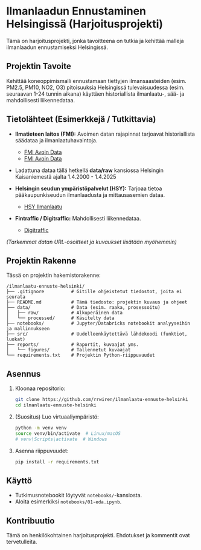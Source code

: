 # Ilmanlaadun Ennustaminen Helsingissä (Harjoitusprojekti)

Tämä on harjoitusprojekti, jonka tavoitteena on tutkia ja kehittää malleja ilmanlaadun ennustamiseksi Helsingissä.

## Projektin Tavoite

Kehittää koneoppimismalli ennustamaan tiettyjen ilmansaasteiden (esim. PM2.5, PM10, NO2, O3) pitoisuuksia Helsingissä tulevaisuudessa (esim. 
seuraavan 1-24 tunnin aikana) käyttäen historiallista ilmanlaatu-, sää- ja mahdollisesti liikennedataa.

## Tietolähteet (Esimerkkejä / Tutkittavia)

* **Ilmatieteen laitos (FMI):** Avoimen datan rajapinnat tarjoavat historiallista säädataa ja ilmanlaatuhavaintoja.
    * [FMI Avoin Data](https://ilmatieteenlaitos.fi/avoin-data)
	* [FMI Avoin Data](https://www.ilmatieteenlaitos.fi/havaintojen-lataus)

* Ladattuna dataa tällä hetkellä **data/raw** kansiossa Helsingin Kaisaniemestä ajalta 1.4.2000 - 1.4.2025

* **Helsingin seudun ympäristöpalvelut (HSY):** Tarjoaa tietoa pääkaupunkiseudun ilmanlaadusta ja mittausasemien dataa.
    * [HSY Ilmanlaatu](https://www.hsy.fi/ilmanlaatu-ja-ilmasto/ilmanlaatu/)
* **Fintraffic / Digitraffic:** Mahdollisesti liikennedataa.
    * [Digitraffic](https://www.digitraffic.fi/)

*(Tarkemmat datan URL-osoitteet ja kuvaukset lisätään myöhemmin)*

## Projektin Rakenne

Tässä on projektin hakemistorakenne:

```text
/ilmanlaatu-ennuste-helsinki/
├── .gitignore          # Gitille ohjeistetut tiedostot, joita ei seurata
├── README.md           # Tämä tiedosto: projektin kuvaus ja ohjeet
├── data/               # Data (esim. raaka, prosessoitu)
│   ├── raw/            # Alkuperäinen data
│   └── processed/      # Käsitelty data
├── notebooks/          # Jupyter/Databricks notebookit analyyseihin ja mallinnukseen
├── src/                # Uudelleenkäytettävä lähdekoodi (funktiot, luokat)
├── reports/            # Raportit, kuvaajat yms.
│   └── figures/        # Tallennetut kuvaajat
└── requirements.txt    # Projektin Python-riippuvuudet

```

## Asennus

1.  Kloonaa repositorio:
    ```bash
    git clone https://github.com/rrwiren/ilmanlaatu-ennuste-helsinki
    cd ilmanlaatu-ennuste-helsinki
    ```
2.  (Suositus) Luo virtuaaliympäristö:
    ```bash
    python -m venv venv
    source venv/bin/activate  # Linux/macOS
    # venv\Scripts\activate  # Windows
    ```
3.  Asenna riippuvuudet:
    ```bash
    pip install -r requirements.txt
    ```

## Käyttö

* Tutkimusnotebookit löytyvät `notebooks/`-kansiosta.
* Aloita esimerkiksi `notebooks/01-eda.ipynb`.

## Kontribuutio

Tämä on henkilökohtainen harjoitusprojekti. Ehdotukset ja kommentit ovat tervetulleita.

